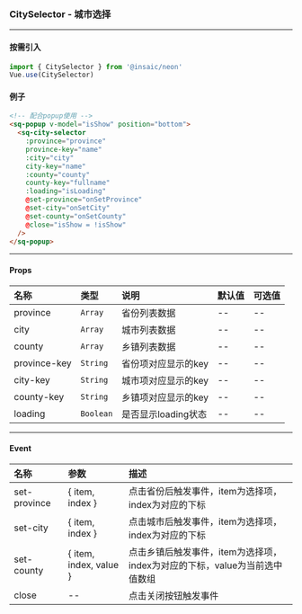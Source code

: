 ### CitySelector - 城市选择

---
#### 按需引入

```js
import { CitySelector } from '@insaic/neon'
Vue.use(CitySelector)
```
#### 例子
```html
<!-- 配合popup使用 -->
<sq-popup v-model="isShow" position="bottom">
  <sq-city-selector
    :province="province"
    province-key="name"
    :city="city"
    city-key="name"
    :county="county"
    county-key="fullname"
    :loading="isLoading"
    @set-province="onSetProvince"
    @set-city="onSetCity"
    @set-county="onSetCounty"
    @close="isShow = !isShow"
  />
</sq-popup>
```

---
#### Props
 名称          | 类型      | 说明                | 默认值 | 可选值
:------       |:--------- |:---------------     |:------|:-----
 province     | `Array`   | 省份列表数据         |   --  |  --
 city         | `Array`   | 城市列表数据         | --    |  --
 county       | `Array`   | 乡镇列表数据         | --    |  --
 province-key | `String`  | 省份项对应显示的key  |  --   |  --
 city-key     | `String`  | 城市项对应显示的key  |  --   |  --
 county-key   | `String`  | 乡镇项对应显示的key  |  --   |  --
 loading      | `Boolean` | 是否显示loading状态  |  --   |  --

---

#### Event
 名称          | 参数                    | 描述             
:-----         |:----                   |:------------------ 
set-province   | { item, index }        | 点击省份后触发事件，item为选择项，index为对应的下标
set-city       | { item, index }        | 点击城市后触发事件，item为选择项，index为对应的下标
set-county     | { item, index, value } | 点击乡镇后触发事件，item为选择项，index为对应的下标，value为当前选中值数组
close          | --                     | 点击关闭按钮触发事件